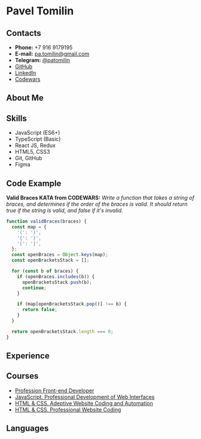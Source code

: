 # Pavel Tomilin

## Contacts

- **Phone:** +7 916 9179195
- **E-mail:** pa.tomilin@gmail.com
- **Telegram:** [@patomilin](https://t.me/patomilin)
- [GitHub](https://github.com/Paavveel)
- [LinkedIn](https://www.linkedin.com/in/pavel-tomilin/)
- [Codewars](https://www.codewars.com/users/Paavveel)

## **About Me**

## **Skills**

- JavaScript (ES6+)
- TypeScript (Basic)
- React JS, Redux
- HTML5, CSS3
- Git, GitHub
- Figma

## **Code Example**

**Valid Braces KATA from CODEWARS:**
_Write a function that takes a string of braces, and determines if the order of the braces is valid. It should return true if the string is valid, and false if it's invalid._

```javascript
function validBraces(braces) {
  const map = {
    '(': ')',
    '{': '}',
    '[': ']',
  };
  const openBraces = Object.keys(map);
  const openBracketsStack = [];

  for (const b of braces) {
    if (openBraces.includes(b)) {
      openBracketsStack.push(b);
      continue;
    }

    if (map[openBracketsStack.pop()] !== b) {
      return false;
    }
  }

  return openBracketsStack.length === 0;
}
```

## **Experience**

## **Courses**

- [Profession Front-end Developer](https://assets.htmlacademy.ru/certificates/profession/15/1295561.pdf)
- [JavaScript. Professional Development of Web Interfaces](https://assets.htmlacademy.ru/certificates/intensive/173/1295561.pdf)
- [HTML & CSS. Adeptive Website Coding and Automation](https://assets.htmlacademy.ru/certificates/intensive/161/1295561.pdf)
- [HTML & CSS. Professional Website Coding](https://assets.htmlacademy.ru/certificates/intensive/159/1295561.pdf)

## **Languages**
